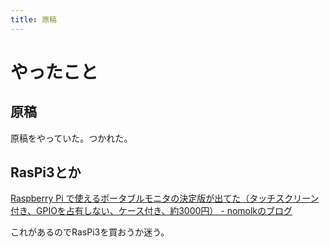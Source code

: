 ```yaml
---
title: 原稿
---
```


# やったこと

## 原稿

原稿をやっていた。つかれた。

## RasPi3とか

[Raspberry Pi で使えるポータブルモニタの決定版が出てた（タッチスクリーン付き、GPIOを占有しない、ケース付き、約3000円） \- nomolkのブログ](http://nomolk.hatenablog.com/entry/2018/02/06/223000)

これがあるのでRasPi3を買おうか迷う。